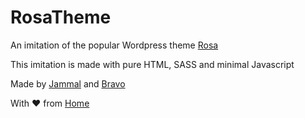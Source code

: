# RosaTheme
An imitation of the popular Wordpress theme [Rosa][rosa]

This imitation is made with pure HTML, SASS and minimal Javascript

Made by [Jammal][jammal] and [Bravo][bravo]

With ❤ from [Home][home]


[rosa]: https://themeforest.net/item/rosa-an-exquisite-restaurant-wordpress-theme/7920093
[jammal]: https://github.com/jammal7
[bravo]: https://github.com/adevcalledbravo
[home]: 127.0.0.1
